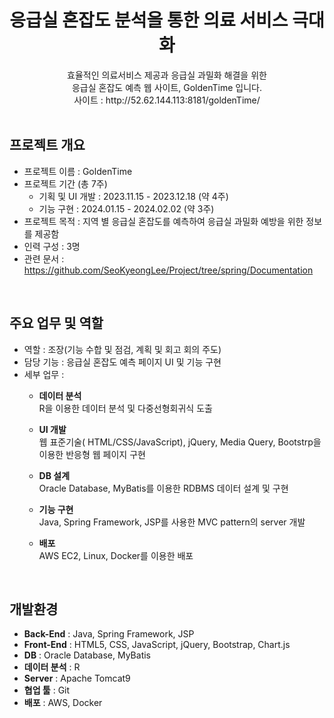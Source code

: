 # <center> 응급실 혼잡도 분석을 통한 의료 서비스 극대화 </center>
<center>효율적인 의료서비스 제공과 응급실 과밀화 해결을 위한<br></center>   
<center>응급실 혼잡도 예측 웹 사이트, GoldenTime 입니다.<br></center>
<center>사이트 : http://52.62.144.113:8181/goldenTime/</center>
<br>

## 프로젝트 개요
* 프로젝트 이름 : GoldenTime
* 프로젝트 기간 (총 7주)
   - 기획 및 UI 개발 : 2023.11.15 - 2023.12.18 (약 4주)
   - 기능 구현 : 2024.01.15 - 2024.02.02 (약 3주)
* 프로젝트 목적 : 지역 별 응급실 혼잡도를 예측하여 응급실 과밀화 예방을 위한 정보를 제공함
* 인력 구성 : 3명
* 관련 문서 : https://github.com/SeoKyeongLee/Project/tree/spring/Documentation
<br>

## 주요 업무 및 역할
* 역할 : 조장(기능 수합 및 점검, 계획 및 회고 회의 주도)
* 담당 기능  : 응급실 혼잡도 예측 페이지 UI 및 기능 구현
* 세부 업무 :
    - **데이터 분석**<br> 
        R을 이용한 데이터 분석 및 다중선형회귀식 도출
        
    - **UI 개발**<br> 
        웹 표준기술( HTML/CSS/JavaScript), jQuery, Media Query, Bootstrp을 이용한 반응형 웹 페이지 구현
        
    - **DB 설계**<br> 
        Oracle Database, MyBatis를 이용한 RDBMS 데이터 설계 및 구현
        
    - **기능 구현**<br> 
        Java, Spring Framework, JSP를 사용한 MVC pattern의 server 개발
              
    - **배포**<br> 
        AWS EC2, Linux, Docker를 이용한 배포
<br>
      
## 개발환경
- **Back-End** : Java, Spring Framework, JSP
- **Front-End** : HTML5, CSS, JavaScript, jQuery, Bootstrap, Chart.js
- **DB** : Oracle Database, MyBatis
- **데이터 분석** : R
- **Server** : Apache Tomcat9
- **협업 툴** : Git
- **배포** : AWS, Docker
